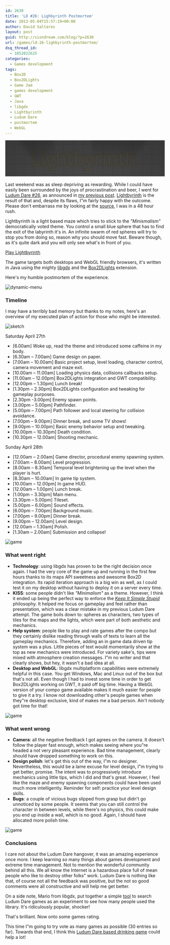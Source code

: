 ```yaml
---
id: 2630
title: 'LD #26: Lighbyrinth Postmortem'
date: 2013-05-04T15:57:19+00:00
author: David Saltares
layout: post
guid: http://siondream.com/blog/?p=2630
url: /games/ld-26-lighbyrinth-postmortem/
dsq_thread_id:
  - 1852022625
categories:
  - Games development
tags:
  - Box2D
  - Box2DLights
  - Game Jam
  - games development
  - GWT
  - Java
  - libgdx
  - Lightbyrinth
  - Ludum Dare
  - postmortem
  - WebGL
---
```


![lightbyrinth.png](/img/ld26/lightbyrinth.png)

Last weekend was as sleep depriving as rewarding. While I could have easily been surrounded by the joys of procrastination and beer, I went for [Ludum Dare #26](http://www.ludumdare.com/compo/category/ld-26/), as announced in [my previous post](/games/ludum-dare-26-im-in/). [Lightbyrinth](http://www.ludumdare.com/compo/ludum-dare-26/?action=preview&uid=3661) is the result of that and, despite its flaws, I"m fairly happy with the outcome. Please don't embarrass me by looking at the [source](https://dl.dropboxusercontent.com/u/1439807/ld26-lightbyrinth/lightbyrinth-src.zip), I was in a 48 hour rush.

Lightbyrinth is a light based maze which tries to stick to the *"Minismalism"* democratically voted theme. You control a small blue sphere that has to find the exit of the labyrinth it's in. An infinite swarm of red spheres will try to stop you from doing so, reason why you should move fast. Beware though, as it's quite dark and you will only see what's in front of you.

[Play Lightbyrinth](https://saltares.com/ld26)

The game targets both desktops and WebGL friendly browsers, it's written in Java using the mighty [libgdx](http://libgdx.badlogicgames.com/) and the [Box2DLights](https://code.google.com/p/box2dlights/) extension.

Here's my humble postmortem of the experience.

![dynamic-menu](/img/ld26/lightbyrinth-4.jpg)

### Timeline

I may have a terribly bad memory but thanks to my notes, here's an overview of my executed plan of action for those who might be interested.

![sketch](/img/ld26/sketch.jpg)

Saturday April 27th

*   [6.00am] Woke up, read the theme and introduced some caffeine in my body.
*   [6.30am – 7.00am] Game design on paper.
*   [7.00am – 10.00am] Basic project setup, level loading, character control, camera movement and maze exit.
*   [10.00am – 11.00am] Loading physics data, collisions callbacks setup.
*   [11.00am – 12.00pm] Box2DLights integration and GWT compatibility.
*   [12.00pm – 1.30pm] Lunch break!
*   [1.30pm – 2.30pm] Box2DLights configuration and tweaking for gameplay purposes.
*   [2.30pm -3.00pm] Enemy spawn points.
*   [3.00pm – 5.00pm] Pathfinder.
*   [5.00pm – 7.00pm] Path follower and local steering for collision avoidance.
*   [7.00pm – 9.00pm] Dinner break, and some TV shows!
*   [9.00pm – 10.00pm] Basic enemy behavior setup and tweaking.
*   [10.00pm – 10.30pm] Death condition.
*   [10.30pm – 12.00am] Shooting mechanic.

Sunday April 28th

*   [12.00am – 2.00am] Game director, procedural enemy spawning system.
*   [7.00am – 8.00am] Level progression.
*   [8.00am – 8.30am] Temporal level brightening up the level when the player is hurt.
*   [8.30am – 10.00am] In game tip system.
*   [10.00am – 12.00pm] In game HUD.
*   [12.00am – 1.00pm] Lunch break.
*   [1.00pm – 3.30pm] Main menu.
*   [3.30pm – 5.00pm] Tileset.
*   [5.00pm – 6.00pm] Sound effects.
*   [6.00pm – 7.00pm] Background music.
*   [7.00pm – 9.00pm] Dinner break.
*   [9.00pm – 12.00am] Level design.
*   [12.00am – 1.30am] Polish.
*   [1.30am – 2.00am] Submission and collapse!

![game](/img/ld26/lightbyrinth-1.jpg)

### What went right

* **Technology**: using libgdx has proven to be the right decision once again. I had the very core of the game up and running in the first few hours thanks to its maps API sweetness and awesome Box2D integration. Its rapid iteration approach is a big win as well, as I could test it on my desktop without having to deploy it on a server every time.
*   **KISS**: some people didn't like *"Minimalism"* as a theme. However, I think it ended up being the perfect way to enforce the [*Keep It Simple Stupid*](http://en.wikipedia.org/wiki/KISS_principle) philosophy. It helped me focus on gameplay and feel rather than presentation, which was a clear mistake in my previous Ludum Dare attempt. The game boils down to: spheres as characters, two types of tiles for the maps and the lights, which were part of both aesthetic and mechanics.
*   **Help system**: people like to play and rate games after the compo but they certainly dislike reading through walls of texts to learn all the gameplay mechanics. Therefore, adding an in game data driven tip system was a plus. Little pieces of text would momentarily show at the top as new mechanics were introduced. For variety sake's, tips were mixed with atmosphere creation messages. I"m no writer and that clearly shows, but hey, it wasn't a bad idea at all.
*   **Desktop and WebGL**: libgdx multiplatform capabilities were extremely helpful in this case. You get Windows, Mac and Linux out of the box but that's not all. Even though I had to invest some time in order to get Box2DLights working on GWT, it paid off big time. Having a WebGL version of your compo game available makes it much easier for people to give it a try. I know not downloading other's people games when they"re desktop exclusive, kind of makes me a bad person. Ain't nobody got time for that!

![game](/img/ld26/lightbyrinth-2.jpg)

### What went wrong

*   **Camera**: all the negative feedback I got agrees on the camera. It doesn't follow the player fast enough, which makes seeing where you"re headed a not very pleasant experience. Bad time management, clearly should have dropped something to work on this.
*   **Design polish**: let's get this out of the way, I"m no designer. Nevertheless, this would be a lame excuse for level design, I"m trying to get better, promise. The intent was to progressively introduce mechanics using little tips, which I did and that's great. However, I feel like the maze and enemy spawning components could have been used much more intelligently. Reminder for self: practice your level design skills.
*   **Bugs**: a couple of vicious bugs slipped from grasp but didn't go unnoticed by some people. It seems that you can still control the character in between levels, while there's no physics, this could make you end up inside a wall, which is no good. Again, I should have allocated more polish time.

![game](/img/ld26/lightbyrinth-3.jpg)

### Conclusions

I care not about the Ludum Dare hangover, it was an amazing experience once more. I keep learning so many things about games development and extreme time management. Not to mention the wonderful community behind all this. We all know the Internet is a hazardous place full of mean people who like to destroy other folks" work. Ludum Dare is nothing like that, of course not all the feedback was positive, but the not so good comments were all constructive and will help me get better.

On a side note, Mario from libgdx, put together a simple [tool](https://github.com/badlogic/ldstats) to search Ludum Dare games as an experiment to see how many people used the library. It's ridiculously popular, shocker!

That's brilliant. Now onto some games rating.

This time I"m going to try vote as many games as possible (30 entries so far). Towards that end, I think this [Ludum Dare based drinking game](http://www.ludumdare.com/compo/2013/04/30/the-ludum-dare-drinking-game/comment-page-1/) could help a lot!
